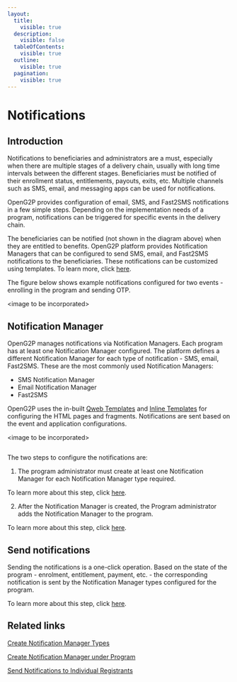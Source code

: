 ```yaml
---
layout:
  title:
    visible: true
  description:
    visible: false
  tableOfContents:
    visible: true
  outline:
    visible: true
  pagination:
    visible: true
---
```


# Notifications

## Introduction

Notifications to beneficiaries and administrators are a must, especially when there are multiple stages of a delivery chain, usually with long time intervals between the different stages. Beneficiaries must be notified of their enrollment status, entitlements, payouts, exits, etc. Multiple channels such as SMS, email, and messaging apps can be used for notifications.

OpenG2P provides configuration of email, SMS, and Fast2SMS notifications in a few simple steps. Depending on the implementation needs of a program, notifications can be triggered for specific events in the delivery chain.

The beneficiaries can be notified (not shown in the diagram above) when they are entitled to benefits. OpenG2P platform provides Notification Managers that can be configured to send SMS, email, and Fast2SMS notifications to the beneficiaries. These notifications can be customized using templates. To learn more, click [here](notifications.md).

The figure below shows example notifications configured for two events - enrolling in the program and sending OTP.

\<image to be incorporated>

## Notification Manager

OpenG2P manages notifications via Notification Managers. Each program has at least one Notification Manager configured. The platform defines a different Notification Manager for each type of notification - SMS, email, Fast2SMS. These are the most commonly used Notification Managers:

* SMS Notification Manager
* Email Notification Manager
* Fast2SMS

OpenG2P uses the in-built [Qweb Templates](https://www.odoo.com/documentation/16.0/developer/reference/frontend/qweb.html) and [Inline Templates](https://apps.odoo.com/apps/modules/10.0/mail\_inline\_css/) for configuring the HTML pages and fragments. Notifications are sent based on the event and application configurations.

\<image to be incorporated>

<figure><img src="https://github.com/OpenG2P/openg2p-documentation/blob/1.2.1/platform/modules/.gitbook/assets/notification-template.png" alt=""><figcaption></figcaption></figure>

The two steps to configure the notifications are:

1. The program administrator must create at least one Notification Manager for each Notification Manager type required.&#x20;

To learn more about this step, click [here](https://github.com/OpenG2P/openg2p-documentation/blob/1.2.1/platform/modules/guides/user-guides/create-notification-manager-types/README.md).

2. After the Notification Manager is created, the Program administrator adds the Notification Manager to the program.&#x20;

To learn more about this step, click [here](https://github.com/OpenG2P/openg2p-documentation/blob/1.2.1/platform/modules/guides/user-guides/configure-notification-manager.md).

## Send notifications

Sending the notifications is a one-click operation. Based on the state of the program - enrolment, entitlement, payment, etc. - the corresponding notification is sent by the Notification Manager types configured for the program.

To learn more about this step, click [here](https://github.com/OpenG2P/openg2p-documentation/blob/1.2.1/platform/modules/guides/user-guides/send-notifications-to-individual-registrants.md).

## Related links

[Create Notification Manager Types](https://github.com/OpenG2P/openg2p-documentation/blob/1.2.1/platform/modules/guides/user-guides/create-notification-manager-types/README.md)

[Create Notification Manager under Program](https://github.com/OpenG2P/openg2p-documentation/blob/1.2.1/platform/modules/guides/user-guides/configure-notification-manager.md)

[Send Notifications to Individual Registrants](https://github.com/OpenG2P/openg2p-documentation/blob/1.2.1/platform/modules/guides/user-guides/send-notifications-to-individual-registrants.md)
